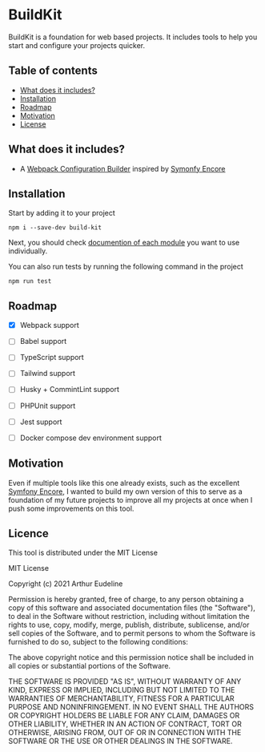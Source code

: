 # BuildKit

BuildKit is a foundation for web based projects. It includes tools to help you start and configure your projects quicker.



## Table of contents

- [What does it includes?](#whats-included)
- [Installation](#installation)
- [Roadmap](#roadmap)
- [Motivation](#motivation)
- [License](#license)



<a name="whats-included"></a>

## What does it includes?

- A [Webpack Configuration Builder](./docs/webpack-config-builder.md) inspired by [Symonfy Encore](https://symfony.com/doc/current/frontend.html#webpack-encore)



<a name="installation"></a>

## Installation

Start by adding it to your project

```shell
npm i --save-dev build-kit
```

Next, you should check [documention of each module](./docs/index.md) you want to use individually.

You can also run tests by running the following command in the project

```shell
npm run test
```



<a name="roadmap"></a>

## Roadmap

- [x] Webpack support
- [ ] Babel support

- [ ] TypeScript support
- [ ] Tailwind support
- [ ] Husky + CommintLint support
- [ ] PHPUnit support
- [ ] Jest support
- [ ] Docker compose dev environment support 



<a name="motivation"></a>

## Motivation

Even if multiple tools like this one already exists, such as the excellent [Symfony Encore](https://symfony.com/doc/current/frontend.html#webpack-encore), I wanted to build my own version of this to serve as a foundation of my future projects to improve all my projects at once when I push some improvements on this tool.



<a name="license"></a>

## Licence 

This tool is distributed under the MIT License 

MIT License

Copyright (c) 2021 Arthur Eudeline

Permission is hereby granted, free of charge, to any person obtaining a copy of this software and associated documentation files (the "Software"), to deal in the Software without restriction, including without limitation the rights to use, copy, modify, merge, publish, distribute, sublicense, and/or sell copies of the Software, and to permit persons to whom the Software is furnished to do so, subject to the following conditions:

The above copyright notice and this permission notice shall be included in all copies or substantial portions of the Software.

THE SOFTWARE IS PROVIDED "AS IS", WITHOUT WARRANTY OF ANY KIND, EXPRESS OR IMPLIED, INCLUDING BUT NOT LIMITED TO THE WARRANTIES OF MERCHANTABILITY, FITNESS FOR A PARTICULAR PURPOSE AND NONINFRINGEMENT. IN NO EVENT SHALL THE AUTHORS OR COPYRIGHT HOLDERS BE LIABLE FOR ANY CLAIM, DAMAGES OR OTHER LIABILITY, WHETHER IN AN ACTION OF CONTRACT, TORT OR OTHERWISE, ARISING FROM, OUT OF OR IN CONNECTION WITH THE SOFTWARE OR THE USE OR OTHER DEALINGS IN THE SOFTWARE.
